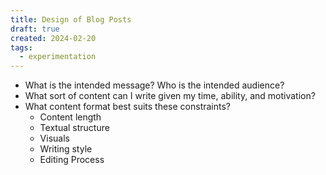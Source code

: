 ```yaml
---
title: Design of Blog Posts
draft: true
created: 2024-02-20
tags:
  - experimentation
---
```


- What is the intended message? Who is the intended audience?
- What sort of content can I write given my time, ability, and motivation?
- What content format best suits these constraints?
  - Content length
  - Textual structure
  - Visuals
  - Writing style
  - Editing Process

